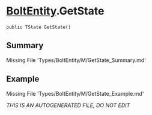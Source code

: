 # [BoltEntity](Types/BoltEntity.md).GetState
`public TState GetState()`
## Summary
Missing File 'Types/BoltEntity/M/GetState_Summary.md'
## Example
Missing File 'Types/BoltEntity/M/GetState_Example.md'

*THIS IS AN AUTOGENERATED FILE, DO NOT EDIT*
